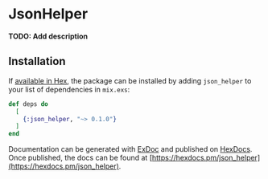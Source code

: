# JsonHelper

**TODO: Add description**

## Installation

If [available in Hex](https://hex.pm/docs/publish), the package can be installed
by adding `json_helper` to your list of dependencies in `mix.exs`:

```elixir
def deps do
  [
    {:json_helper, "~> 0.1.0"}
  ]
end
```

Documentation can be generated with [ExDoc](https://github.com/elixir-lang/ex_doc)
and published on [HexDocs](https://hexdocs.pm). Once published, the docs can
be found at [https://hexdocs.pm/json_helper](https://hexdocs.pm/json_helper).

